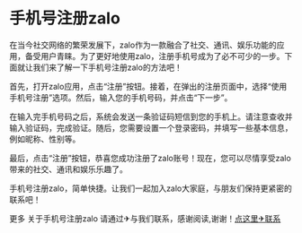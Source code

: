 # 手机号注册zalo

在当今社交网络的繁荣发展下，zalo作为一款融合了社交、通讯、娱乐功能的应用，备受用户青睐。为了更好地使用zalo，注册手机号成为了必不可少的一步。下面就让我们来了解一下手机号注册zalo的方法吧！

首先，打开zalo应用，点击“注册”按钮。接着，在弹出的注册页面中，选择“使用手机号注册”选项。然后，输入您的手机号码，并点击“下一步”。

在输入完手机号码之后，系统会发送一条验证码短信到您的手机上。请注意查收并输入验证码，完成验证。随后，您需要设置一个登录密码，并填写一些基本信息，例如昵称、性别等。

最后，点击“注册”按钮，恭喜您成功注册了zalo账号！现在，您可以尽情享受zalo带来的社交、通讯和娱乐乐趣了。

手机号注册zalo，简单快捷。让我们一起加入zalo大家庭，与朋友们保持更紧密的联系吧！

更多 关于手机号注册zalo 请通过✈与我们联系，感谢阅读,谢谢！[点这里✈联系](https://lm.k02.cc)